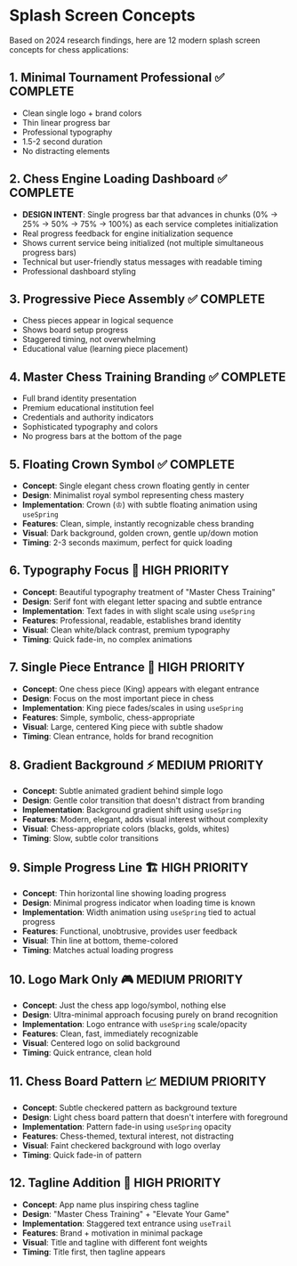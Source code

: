 # Splash Screen Concepts

Based on 2024 research findings, here are 12 modern splash screen concepts for chess applications:

## 1. **Minimal Tournament Professional** ✅ COMPLETE

- Clean single logo + brand colors
- Thin linear progress bar
- Professional typography
- 1.5-2 second duration
- No distracting elements

## 2. **Chess Engine Loading Dashboard** ✅ COMPLETE

- **DESIGN INTENT**: Single progress bar that advances in chunks (0% → 25% → 50% → 75% → 100%) as each service completes initialization
- Real progress feedback for engine initialization sequence
- Shows current service being initialized (not multiple simultaneous progress bars)
- Technical but user-friendly status messages with readable timing
- Professional dashboard styling

## 3. **Progressive Piece Assembly** ✅ COMPLETE

- Chess pieces appear in logical sequence
- Shows board setup progress
- Staggered timing, not overwhelming
- Educational value (learning piece placement)

## 4. **Master Chess Training Branding** ✅ COMPLETE

- Full brand identity presentation
- Premium educational institution feel
- Credentials and authority indicators
- Sophisticated typography and colors
- No progress bars at the bottom of the page

## 5. **Floating Crown Symbol** ✅ COMPLETE

- **Concept**: Single elegant chess crown floating gently in center
- **Design**: Minimalist royal symbol representing chess mastery
- **Implementation**: Crown (♔) with subtle floating animation using `useSpring`
- **Features**: Clean, simple, instantly recognizable chess branding
- **Visual**: Dark background, golden crown, gentle up/down motion
- **Timing**: 2-3 seconds maximum, perfect for quick loading

## 6. **Typography Focus** 🎯 HIGH PRIORITY

- **Concept**: Beautiful typography treatment of "Master Chess Training"
- **Design**: Serif font with elegant letter spacing and subtle entrance
- **Implementation**: Text fades in with slight scale using `useSpring`
- **Features**: Professional, readable, establishes brand identity
- **Visual**: Clean white/black contrast, premium typography
- **Timing**: Quick fade-in, no complex animations

## 7. **Single Piece Entrance** 🎨 HIGH PRIORITY

- **Concept**: One chess piece (King) appears with elegant entrance
- **Design**: Focus on the most important piece in chess
- **Implementation**: King piece fades/scales in using `useSpring`
- **Features**: Simple, symbolic, chess-appropriate
- **Visual**: Large, centered King piece with subtle shadow
- **Timing**: Clean entrance, holds for brand recognition

## 8. **Gradient Background** ⚡ MEDIUM PRIORITY

- **Concept**: Subtle animated gradient behind simple logo
- **Design**: Gentle color transition that doesn't distract from branding
- **Implementation**: Background gradient shift using `useSpring`
- **Features**: Modern, elegant, adds visual interest without complexity
- **Visual**: Chess-appropriate colors (blacks, golds, whites)
- **Timing**: Slow, subtle color transitions

## 9. **Simple Progress Line** 🏗️ HIGH PRIORITY

- **Concept**: Thin horizontal line showing loading progress
- **Design**: Minimal progress indicator when loading time is known
- **Implementation**: Width animation using `useSpring` tied to actual progress
- **Features**: Functional, unobtrusive, provides user feedback
- **Visual**: Thin line at bottom, theme-colored
- **Timing**: Matches actual loading progress

## 10. **Logo Mark Only** 🎮 MEDIUM PRIORITY

- **Concept**: Just the chess app logo/symbol, nothing else
- **Design**: Ultra-minimal approach focusing purely on brand recognition
- **Implementation**: Logo entrance with `useSpring` scale/opacity
- **Features**: Clean, fast, immediately recognizable
- **Visual**: Centered logo on solid background
- **Timing**: Quick entrance, clean hold

## 11. **Chess Board Pattern** 📈 MEDIUM PRIORITY

- **Concept**: Subtle checkered pattern as background texture
- **Design**: Light chess board pattern that doesn't interfere with foreground
- **Implementation**: Pattern fade-in using `useSpring` opacity
- **Features**: Chess-themed, textural interest, not distracting
- **Visual**: Faint checkered background with logo overlay
- **Timing**: Quick fade-in of pattern

## 12. **Tagline Addition** 🎯 HIGH PRIORITY

- **Concept**: App name plus inspiring chess tagline
- **Design**: "Master Chess Training" + "Elevate Your Game"
- **Implementation**: Staggered text entrance using `useTrail`
- **Features**: Brand + motivation in minimal package
- **Visual**: Title and tagline with different font weights
- **Timing**: Title first, then tagline appears